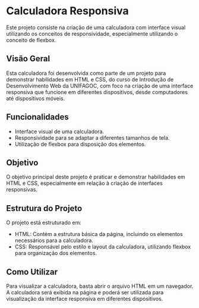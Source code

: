 # Calculadora Responsiva
Este projeto consiste na criação de uma calculadora com interface visual utilizando os conceitos de responsividade, especialmente utilizando o conceito de flexbox.

## Visão Geral
Esta calculadora foi desenvolvida como parte de um projeto para demonstrar habilidades em HTML e CSS, do curso de Introdução de Desenvolvimento Web da UNIFAGOC, com foco na criação de uma interface responsiva que funcione em diferentes dispositivos, desde computadores até dispositivos móveis.

## Funcionalidades
* Interface visual de uma calculadora.
* Responsividade para se adaptar a diferentes tamanhos de tela.
* Utilização de flexbox para disposição dos elementos.
## Objetivo
O objetivo principal deste projeto é praticar e demonstrar habilidades em HTML e CSS, especialmente em relação à criação de interfaces responsivas.

## Estrutura do Projeto
O projeto está estruturado em:

* HTML: Contém a estrutura básica da página, incluindo os elementos necessários para a calculadora.
* CSS: Responsável pelo estilo e layout da calculadora, utilizando flexbox para organização dos elementos.
## Como Utilizar
Para visualizar a calculadora, basta abrir o arquivo HTML em um navegador. A calculadora será exibida na página e poderá ser utilizada para visualização da interface responsiva em diferentes dispositivos.
